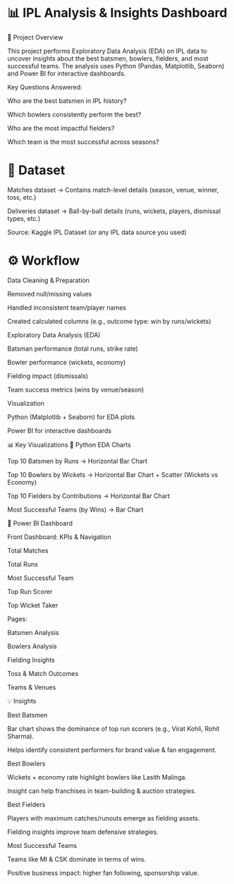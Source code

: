 # 📊 IPL Analysis & Insights Dashboard
🏏 Project Overview

This project performs Exploratory Data Analysis (EDA) on IPL data to uncover insights about the best batsmen, bowlers, fielders, and most successful teams.
The analysis uses Python (Pandas, Matplotlib, Seaborn) and Power BI for interactive dashboards.

Key Questions Answered:

Who are the best batsmen in IPL history?

Which bowlers consistently perform the best?

Who are the most impactful fielders?

Which team is the most successful across seasons?

# 📂 Dataset

Matches dataset → Contains match-level details (season, venue, winner, toss, etc.)

Deliveries dataset → Ball-by-ball details (runs, wickets, players, dismissal types, etc.)

Source: Kaggle IPL Dataset
 (or any IPL data source you used)

# ⚙️ Workflow

Data Cleaning & Preparation

Removed null/missing values

Handled inconsistent team/player names

Created calculated columns (e.g., outcome type: win by runs/wickets)

Exploratory Data Analysis (EDA)

Batsman performance (total runs, strike rate)

Bowler performance (wickets, economy)

Fielding impact (dismissals)

Team success metrics (wins by venue/season)

Visualization

Python (Matplotlib + Seaborn) for EDA plots

Power BI for interactive dashboards

📊 Key Visualizations
🔹 Python EDA Charts

Top 10 Batsmen by Runs → Horizontal Bar Chart

Top 10 Bowlers by Wickets → Horizontal Bar Chart + Scatter (Wickets vs Economy)

Top 10 Fielders by Contributions → Horizontal Bar Chart

Most Successful Teams (by Wins) → Bar Chart

🔹 Power BI Dashboard

Front Dashboard: KPIs & Navigation

Total Matches

Total Runs

Most Successful Team

Top Run Scorer

Top Wicket Taker

Pages:

Batsmen Analysis

Bowlers Analysis

Fielding Insights

Toss & Match Outcomes

Teams & Venues

💡 Insights

Best Batsmen

Bar chart shows the dominance of top run scorers (e.g., Virat Kohli, Rohit Sharma).

Helps identify consistent performers for brand value & fan engagement.

Best Bowlers

Wickets + economy rate highlight bowlers like Lasith Malinga.

Insight can help franchises in team-building & auction strategies.

Best Fielders

Players with maximum catches/runouts emerge as fielding assets.

Fielding insights improve team defensive strategies.

Most Successful Teams

Teams like MI & CSK dominate in terms of wins.

Positive business impact: higher fan following, sponsorship value.
